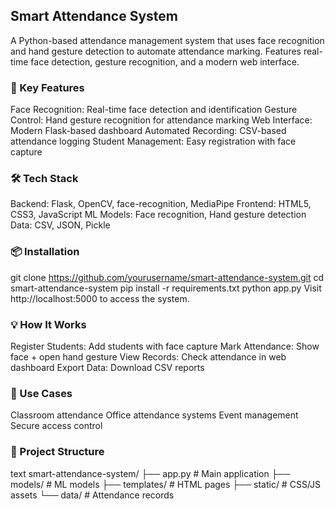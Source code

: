 ## Smart Attendance System
A Python-based attendance management system that uses face recognition and hand gesture detection to automate attendance marking. Features real-time face detection, gesture recognition, and a modern web interface.

### 🚀 Key Features
Face Recognition: Real-time face detection and identification
Gesture Control: Hand gesture recognition for attendance marking
Web Interface: Modern Flask-based dashboard
Automated Recording: CSV-based attendance logging
Student Management: Easy registration with face capture

### 🛠️ Tech Stack
Backend: Flask, OpenCV, face-recognition, MediaPipe
Frontend: HTML5, CSS3, JavaScript
ML Models: Face recognition, Hand gesture detection
Data: CSV, JSON, Pickle

### 📦 Installation
git clone https://github.com/yourusername/smart-attendance-system.git
cd smart-attendance-system
pip install -r requirements.txt
python app.py
Visit http://localhost:5000 to access the system.

### 💡 How It Works
Register Students: Add students with face capture
Mark Attendance: Show face + open hand gesture
View Records: Check attendance in web dashboard
Export Data: Download CSV reports

### 🎯 Use Cases
Classroom attendance
Office attendance systems
Event management
Secure access control

### 📁 Project Structure
text
smart-attendance-system/
├── app.py                 # Main application
├── models/               # ML models
├── templates/            # HTML pages
├── static/              # CSS/JS assets
└── data/                # Attendance records
